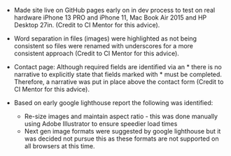 - Made site live on GitHub pages early on in dev process to test on real hardware iPhone 13 PRO and iPhone 11, Mac Book Air 2015 and HP Desktop 27in. (Credit to CI Mentor for this advice).

- Word separation in files (images) were highlighted as not being consistent so files were renamed with underscores for a more consistent approach (Credit to CI Mentor for this advice).

- Contact page: Although required fields are identified via an * there is no narrative to explicitly state that fields marked with * must be completed. Therefore, a narrative was put in place above the contact form (Credit to CI Mentor for this advice).


- Based on early google lighthouse report the following was identified:
  + Re-size images and maintain aspect ratio - this was done manually using Adobe Illustrator to ensure speedier load times
  + Next gen image formats were suggested by google lighthouse but it was decided not pursue this as these formats are not supported on all browsers at this time.


